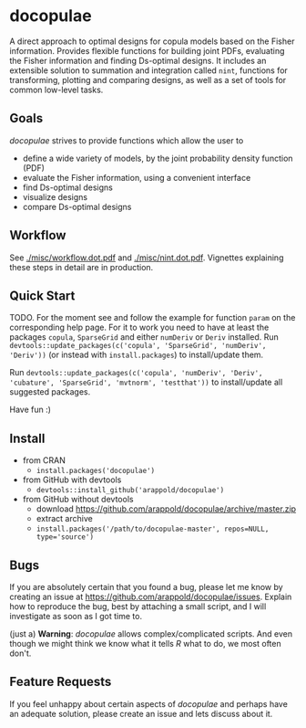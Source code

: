 # docopulae

A direct approach to optimal designs for copula models based on the Fisher information.
Provides flexible functions for building joint PDFs, evaluating the Fisher information and finding Ds-optimal designs.
It includes an extensible solution to summation and integration called `nint`, functions for transforming, plotting and comparing designs, as well as a set of tools for common low-level tasks.

## Goals

*docopulae* strives to provide functions which allow the user to
* define a wide variety of models, by the joint probability density function (PDF)
* evaluate the Fisher information, using a convenient interface
* find Ds-optimal designs
* visualize designs
* compare Ds-optimal designs

## Workflow

See [./misc/workflow.dot.pdf](./misc/workflow.dot.pdf) and [./misc/nint.dot.pdf](./misc/nint.dot.pdf). Vignettes explaining these steps in detail are in production.

## Quick Start

TODO.
For the moment see and follow the example for function `param` on the corresponding help page.
For it to work you need to have at least the packages `copula`, `SparseGrid` and either `numDeriv` or `Deriv` installed.
Run `devtools::update_packages(c('copula', 'SparseGrid', 'numDeriv', 'Deriv'))` (or instead with `install.packages`) to install/update them.

Run `devtools::update_packages(c('copula', 'numDeriv', 'Deriv', 'cubature', 'SparseGrid', 'mvtnorm', 'testthat'))` to install/update all suggested packages.

Have fun :)

## Install

* from CRAN
  * `install.packages('docopulae')`
* from GitHub with devtools
  * `devtools::install_github('arappold/docopulae')`
* from GitHub without devtools
  * download https://github.com/arappold/docopulae/archive/master.zip
  * extract archive
  * `install.packages('/path/to/docopulae-master', repos=NULL, type='source')`

## Bugs

If you are absolutely certain that you found a bug, please let me know by creating an issue at https://github.com/arappold/docopulae/issues. Explain how to reproduce the bug, best by attaching a small script, and I will investigate as soon as I got time to.

(just a) **Warning**: *docopulae* allows complex/complicated scripts. And even though we might think we know what it tells *R* what to do, we most often don't.

## Feature Requests

If you feel unhappy about certain aspects of *docopulae* and perhaps have an adequate solution, please create an issue and lets discuss about it.
